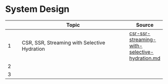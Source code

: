# System Design

<table><thead><tr><th width="40" data-type="number"></th><th width="473.20001220703125">Topic</th><th>Source</th></tr></thead><tbody><tr><td>1</td><td>CSR, SSR, Streaming with Selective Hydration</td><td><a data-mention href="csr-ssr-streaming-with-selective-hydration.md">csr-ssr-streaming-with-selective-hydration.md</a></td></tr><tr><td>2</td><td></td><td></td></tr><tr><td>3</td><td></td><td></td></tr></tbody></table>
